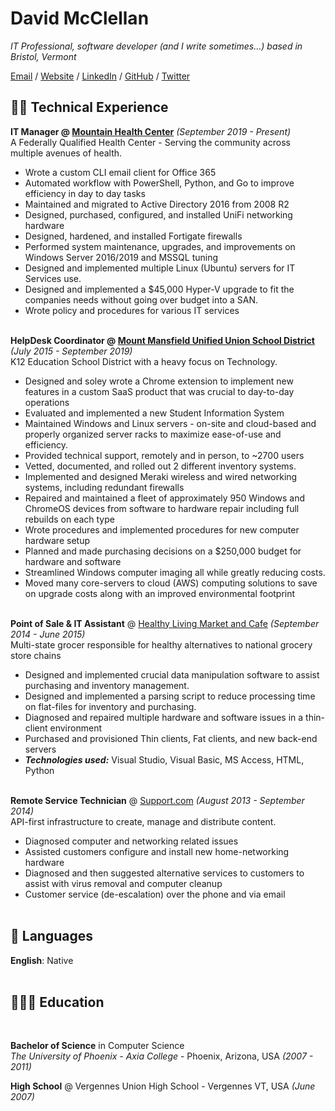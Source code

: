 # David McClellan

_IT Professional, software developer (and I write sometimes...) based in Bristol, Vermont_ <br>

[Email](mailto:david.mcclellan.p@gmail.com) / [Website](https://hacdan.org/) / [LinkedIn](https://www.linkedin.com/in/david-mcclellan-a02ab731/) / [GitHub](https://github.com/hacdan/) / [Twitter](https://twitter.com/_hacdan/)

## 👨‍💻 Technical Experience

**IT Manager @ [Mountain Health Center](http://mountainhealthcenter.com)**  _(September 2019 - Present)_ <br>
A Federally Qualified Health Center - Serving the community across multiple avenues of health.
  - Wrote a custom CLI email client for Office 365
  - Automated workflow with PowerShell, Python, and Go to improve efficiency in day to day tasks
  - Maintained and migrated to Active Directory 2016 from 2008 R2
  - Designed, purchased, configured, and installed UniFi networking hardware
  - Designed, hardened, and installed Fortigate firewalls 
  - Performed system maintenance, upgrades, and improvements on Windows Server 2016/2019 and MSSQL tuning
  - Designed and implemented multiple Linux (Ubuntu) servers for IT Services use.
  - Designed and implemented a $45,000 Hyper-V upgrade to fit the companies needs without going over budget into a SAN.
  - Wrote policy and procedures for various IT services
<br><br>

**HelpDesk Coordinator @ [Mount Mansfield Unified Union School District](https://www.mmuusd.org/)** _(July 2015 - September 2019)_<br>
K12 Education School District with a heavy focus on Technology.
  - Designed and soley wrote a Chrome extension to implement new features in a custom SaaS product that was crucial to day-to-day operations
  - Evaluated and implemented a new Student Information System
  - Maintained Windows and Linux servers - on-site and cloud-based and properly organized server racks to maximize ease-of-use and efficiency. 
  - Provided technical support, remotely and in person, to ~2700 users
  - Vetted, documented, and rolled out 2 different inventory systems.
  - Implemented and designed Meraki wireless and wired networking systems, including redundant firewalls
  - Repaired and maintained a fleet of approximately 950 Windows and ChromeOS devices from software to hardware repair including full rebuilds on each type
  - Wrote procedures and implemented procedures for new computer hardware setup
  - Planned and made purchasing decisions on a $250,000 budget for hardware and software
  - Streamlined Windows computer imaging all while greatly reducing costs.
  - Moved many core-servers to cloud (AWS) computing solutions to save on upgrade costs along with an improved environmental footprint
    <br><br>

**Point of Sale & IT Assistant** @ [Healthy Living Market and Cafe](https://healthylivingmarket.com/) _(September 2014 - June 2015)_ <br>
Multi-state grocer responsible for healthy alternatives to national grocery store chains
  - Designed and implemented crucial data manipulation software to assist purchasing and inventory management. 
  - Designed and implemented a parsing script to reduce processing time on flat-files for inventory and purchasing.
  - Diagnosed and repaired multiple hardware and software issues in a thin-client environment
  - Purchased and provisioned Thin clients, Fat clients, and new back-end servers
  - **_Technologies used:_** Visual Studio, Visual Basic, MS Access, HTML, Python
  <br><br>

**Remote Service Technician** @ [Support.com](https://www.support.com/) _(August 2013 - September 2014)_ <br>
API-first infrastructure to create, manage and distribute content.
  - Diagnosed computer and networking related issues
  - Assisted customers configure and install new home-networking hardware
  - Diagnosed and then suggested alternative services to customers to assist with virus removal and computer cleanup
  - Customer service (de-escalation) over the phone and via email
    <br><br>
    
## 💬 Languages

**English**: Native <br>
<br>

## 👩🏼‍🎓 Education
<br>

**Bachelor of Science** in Computer Science<br>
_The University of Phoenix - Axia College_ - Phoenix, Arizona, USA _(2007 - 2011)_

**High School** @ Vergennes Union High School - Vergennes VT, USA _(June 2007)_

